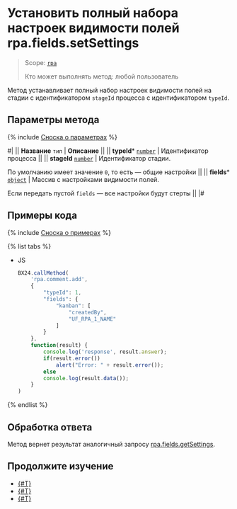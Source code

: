 # Установить полный набора настроек видимости полей rpa.fields.setSettings

> Scope: [`rpa`](../../../scopes/permissions.md)
>
> Кто может выполнять метод: любой пользователь

Метод устанавливает полный набор настроек видимости полей на стадии с идентификатором `stageId` процесса с идентификатором `typeId`.

## Параметры метода

{% include [Сноска о параметрах](../../../../_includes/required.md) %}

#|
|| **Название**
`тип` | **Описание** ||
|| **typeId*** 
[`number`](../../../data-types.md) | Идентификатор процесса ||
|| **stageId** 
[`number`](../../../data-types.md) | Идентификатор стадии.

По умолчанию имеет значение `0`, то есть — общие настройки ||
|| **fields*** 
[`object`](../../../data-types.md) | Массив с настройками видимости полей.

Если передать пустой `fields` — все настройки будут стерты ||
|#

## Примеры кода

{% include [Сноска о примерах](../../../../_includes/examples.md) %}

{% list tabs %}

- JS

    ```js
    BX24.callMethod(
        'rpa.comment.add',
        {
            "typeId": 1,
            "fields": {
                "kanban": [
                    "createdBy",
                    "UF_RPA_1_NAME"
                ]
            }
        },
        function(result) {
            console.log('response', result.answer);
            if(result.error())
                alert("Error: " + result.error());
            else
            console.log(result.data());
        }
    )
    ```

{% endlist %}

## Обработка ответа

Метод вернет результат аналогичный запросу [rpa.fields.getSettings](./rpa-fields-get-settings.md).

## Продолжите изучение 

- [{#T}](./index.md)
- [{#T}](./rpa-fields-get-settings.md)
- [{#T}](./rpa-fields-set-visibility-settings.md)